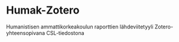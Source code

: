 # Humak-Zotero
Humanistisen ammattikorkeakoulun raporttien lähdeviitetyyli Zotero-yhteensopivana CSL-tiedostona
